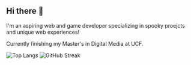 ## Hi there 👋

I'm an aspiring web and game developer specializing in spooky proejcts and unique web experiences! 

Currently finishing my Master's in Digital Media at UCF. 

![Top Langs](https://github-readme-stats.vercel.app/api/top-langs/?username=chickenjenders&layout=compact&theme=custom&bg_color=000000&title_color=FF0000&text_color=FFFFFF&icon_color=FF0000&border_color=333333)
![GitHub Streak](https://github-readme-streak-stats.herokuapp.com/?user=chickenjenders&theme=dark&background=000000&border=333333&fire=FF0000&ring=FFFFFF)
